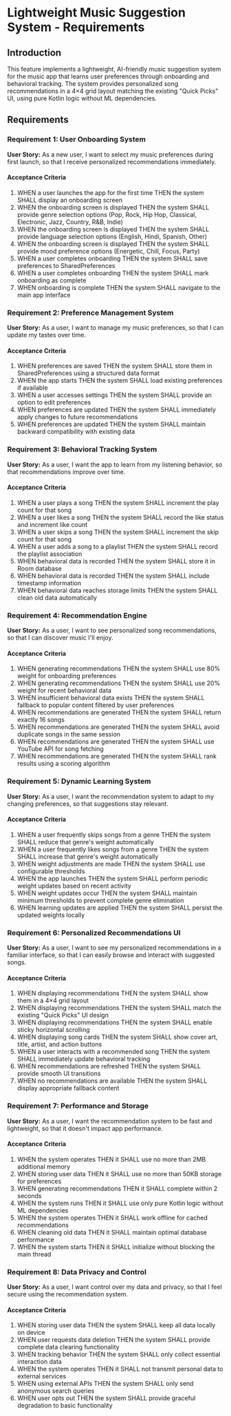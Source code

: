 # Lightweight Music Suggestion System - Requirements

## Introduction

This feature implements a lightweight, AI-friendly music suggestion system for the music app that learns user preferences through onboarding and behavioral tracking. The system provides personalized song recommendations in a 4×4 grid layout matching the existing "Quick Picks" UI, using pure Kotlin logic without ML dependencies.

## Requirements

### Requirement 1: User Onboarding System

**User Story:** As a new user, I want to select my music preferences during first launch, so that I receive personalized recommendations immediately.

#### Acceptance Criteria

1. WHEN a user launches the app for the first time THEN the system SHALL display an onboarding screen
2. WHEN the onboarding screen is displayed THEN the system SHALL provide genre selection options (Pop, Rock, Hip Hop, Classical, Electronic, Jazz, Country, R&B, Indie)
3. WHEN the onboarding screen is displayed THEN the system SHALL provide language selection options (English, Hindi, Spanish, Other)
4. WHEN the onboarding screen is displayed THEN the system SHALL provide mood preference options (Energetic, Chill, Focus, Party)
5. WHEN a user completes onboarding THEN the system SHALL save preferences to SharedPreferences
6. WHEN a user completes onboarding THEN the system SHALL mark onboarding as complete
7. WHEN onboarding is complete THEN the system SHALL navigate to the main app interface

### Requirement 2: Preference Management System

**User Story:** As a user, I want to manage my music preferences, so that I can update my tastes over time.

#### Acceptance Criteria

1. WHEN preferences are saved THEN the system SHALL store them in SharedPreferences using a structured data format
2. WHEN the app starts THEN the system SHALL load existing preferences if available
3. WHEN a user accesses settings THEN the system SHALL provide an option to edit preferences
4. WHEN preferences are updated THEN the system SHALL immediately apply changes to future recommendations
5. WHEN preferences are updated THEN the system SHALL maintain backward compatibility with existing data

### Requirement 3: Behavioral Tracking System

**User Story:** As a user, I want the app to learn from my listening behavior, so that recommendations improve over time.

#### Acceptance Criteria

1. WHEN a user plays a song THEN the system SHALL increment the play count for that song
2. WHEN a user likes a song THEN the system SHALL record the like status and increment like count
3. WHEN a user skips a song THEN the system SHALL increment the skip count for that song
4. WHEN a user adds a song to a playlist THEN the system SHALL record the playlist association
5. WHEN behavioral data is recorded THEN the system SHALL store it in Room database
6. WHEN behavioral data is recorded THEN the system SHALL include timestamp information
7. WHEN behavioral data reaches storage limits THEN the system SHALL clean old data automatically

### Requirement 4: Recommendation Engine

**User Story:** As a user, I want to see personalized song recommendations, so that I can discover music I'll enjoy.

#### Acceptance Criteria

1. WHEN generating recommendations THEN the system SHALL use 80% weight for onboarding preferences
2. WHEN generating recommendations THEN the system SHALL use 20% weight for recent behavioral data
3. WHEN insufficient behavioral data exists THEN the system SHALL fallback to popular content filtered by user preferences
4. WHEN recommendations are generated THEN the system SHALL return exactly 16 songs
5. WHEN recommendations are generated THEN the system SHALL avoid duplicate songs in the same session
6. WHEN recommendations are generated THEN the system SHALL use YouTube API for song fetching
7. WHEN recommendations are generated THEN the system SHALL rank results using a scoring algorithm

### Requirement 5: Dynamic Learning System

**User Story:** As a user, I want the recommendation system to adapt to my changing preferences, so that suggestions stay relevant.

#### Acceptance Criteria

1. WHEN a user frequently skips songs from a genre THEN the system SHALL reduce that genre's weight automatically
2. WHEN a user frequently likes songs from a genre THEN the system SHALL increase that genre's weight automatically
3. WHEN weight adjustments are made THEN the system SHALL use configurable thresholds
4. WHEN the app launches THEN the system SHALL perform periodic weight updates based on recent activity
5. WHEN weight updates occur THEN the system SHALL maintain minimum thresholds to prevent complete genre elimination
6. WHEN learning updates are applied THEN the system SHALL persist the updated weights locally

### Requirement 6: Personalized Recommendations UI

**User Story:** As a user, I want to see my personalized recommendations in a familiar interface, so that I can easily browse and interact with suggested songs.

#### Acceptance Criteria

1. WHEN displaying recommendations THEN the system SHALL show them in a 4×4 grid layout
2. WHEN displaying recommendations THEN the system SHALL match the existing "Quick Picks" UI design
3. WHEN displaying recommendations THEN the system SHALL enable sticky horizontal scrolling
4. WHEN displaying song cards THEN the system SHALL show cover art, title, artist, and action buttons
5. WHEN a user interacts with a recommended song THEN the system SHALL immediately update behavioral tracking
6. WHEN recommendations are refreshed THEN the system SHALL provide smooth UI transitions
7. WHEN no recommendations are available THEN the system SHALL display appropriate fallback content

### Requirement 7: Performance and Storage

**User Story:** As a user, I want the recommendation system to be fast and lightweight, so that it doesn't impact app performance.

#### Acceptance Criteria

1. WHEN the system operates THEN it SHALL use no more than 2MB additional memory
2. WHEN storing user data THEN it SHALL use no more than 50KB storage for preferences
3. WHEN generating recommendations THEN it SHALL complete within 2 seconds
4. WHEN the system runs THEN it SHALL use only pure Kotlin logic without ML dependencies
5. WHEN the system operates THEN it SHALL work offline for cached recommendations
6. WHEN cleaning old data THEN it SHALL maintain optimal database performance
7. WHEN the system starts THEN it SHALL initialize without blocking the main thread

### Requirement 8: Data Privacy and Control

**User Story:** As a user, I want control over my data and privacy, so that I feel secure using the recommendation system.

#### Acceptance Criteria

1. WHEN storing user data THEN the system SHALL keep all data locally on device
2. WHEN user requests data deletion THEN the system SHALL provide complete data clearing functionality
3. WHEN tracking behavior THEN the system SHALL only collect essential interaction data
4. WHEN the system operates THEN it SHALL not transmit personal data to external services
5. WHEN using external APIs THEN the system SHALL only send anonymous search queries
6. WHEN user opts out THEN the system SHALL provide graceful degradation to basic functionality